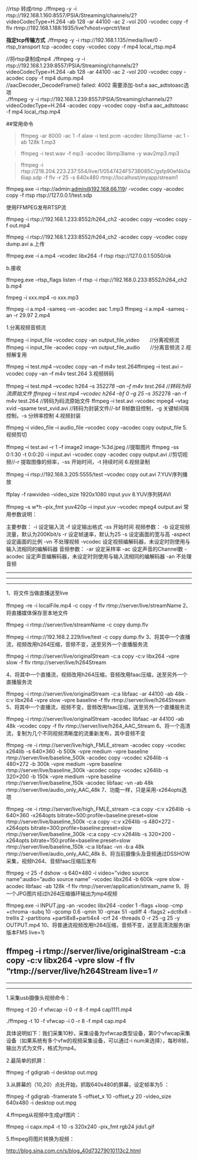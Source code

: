 
//rtsp 转成rtmp
./ffmpeg -y -i rtsp://192.168.1.160:8557/PSIA/Streaming/channels/2?videoCodecType=H.264 -ab 128 -ar 44100 -ac 2 -vol 200 -vcodec copy -f flv rtmp://192.168.1.188:1935/live?vhost=vprctrl/test    

**指定tcp传输方式**
./ffmpeg -y -i rtsp://192.168.1.135/media/live/0  -rtsp_transport tcp   -acodec copy -vcodec copy  -f mp4 local_rtsp.mp4   

//将rtsp录制成mp4
./ffmpeg -y -i rtsp://192.168.1.239:8557/PSIA/Streaming/channels/2?videoCodecType=H.264 -ab 128 -ar 44100 -ac 2 -vol 200 -vcodec copy -acodec copy -f mp4 dump.mp4   
//aacDecoder_DecodeFrame() failed: 4002 需要添加-bsf:a aac_adtstoasc选项  
./ffmpeg -y -i  rtsp://192.168.1.239:8557/PSIA/Streaming/channels/2?videoCodecType=H.264 -acodec copy -vcodec copy -bsf:a aac_adtstoasc -f mp4  local_rtsp.mp4    


##常用命令
>ffmpeg -ar 8000 -ac 1 -f alaw -i test.pcm  -acodec libmp3lame -ac 1 -ab 128k 1.mp3

>ffmpeg -i test.wav -f mp3 -acodec libmp3lame -y wav2mp3.mp3

>ffmpeg -i rtsp://218.204.223.237:554/live/1/0547424F573B085C/gsfp90ef4k0a6iap.sdp -f flv -r 25 -s 640x480 rtmp://localhost/myapp/stream1

ffmpeg.exe -i rtsp://admin:admin@192.168.66.119/ -vcodec copy -acodec copy -f rtsp rtsp://127.0.0.1/test.sdp

使用FFMPEG发布RTSP流

ffmpeg -i rtsp://192.168.1.233:8552/h264_ch2 -acodec copy –vcodec copy -f out.mp4

ffmpeg -i rtsp://192.168.1.233:8552/h264_ch2  -acodec copy -vcodec copy  dump.avi
a.上传

ffmpeg.exe -i a.mp4 -vcodec libx264 -f rtsp rtsp://127.0.0.1:5050/ok

b.接收

ffmpeg.exe -rtsp_flags listen -f rtsp -i rtsp://192.168.0.233:8552/h264_ch2 b.mp4


fmpeg -i xxx.mp4 -o xxx.mp3

ffmpeg -i a.mp4 -sameq -vn -acodec aac 1.mp3
ffmpeg -i a.mp4 -sameq -an -r 29.97 2.mp4


1.分离视频音频流

ffmpeg -i input_file -vcodec copy -an output_file_video　　//分离视频流
ffmpeg -i input_file -acodec copy -vn output_file_audio　　//分离音频流
2.视频解复用

ffmpeg –i test.mp4 –vcodec copy –an –f m4v test.264ffmpeg –i test.avi –vcodec copy –an –f m4v test.264
3.视频转码

ffmpeg –i test.mp4 –vcodec h264 –s 352*278 –an –f m4v test.264              //转码为码流原始文件
ffmpeg –i test.mp4 –vcodec h264 –bf 0 –g 25 –s 352*278 –an –f m4v test.264  //转码为码流原始文件
ffmpeg –i test.avi -vcodec mpeg4 –vtag xvid –qsame test_xvid.avi            //转码为封装文件//-bf B帧数目控制，-g 关键帧间隔控制，-s 分辨率控制
4.视频封装

ffmpeg –i video_file –i audio_file –vcodec copy –acodec copy output_file
5.视频剪切

ffmpeg –i test.avi –r 1 –f image2 image-%3d.jpeg        //提取图片
ffmpeg -ss 0:1:30 -t 0:0:20 -i input.avi -vcodec copy -acodec copy output.avi    //剪切视频//-r 提取图像的频率，-ss 开始时间，-t 持续时间
6.视频录制

ffmpeg –i rtsp://192.168.3.205:5555/test –vcodec copy out.avi
7.YUV序列播放

ffplay -f rawvideo -video_size 1920x1080 input.yuv
8.YUV序列转AVI

ffmpeg –s w*h –pix_fmt yuv420p –i input.yuv –vcodec mpeg4 output.avi
常用参数说明：

主要参数： -i 设定输入流 -f 设定输出格式 -ss 开始时间 视频参数： -b 设定视频流量，默认为200Kbit/s -r 设定帧速率，默认为25 -s 设定画面的宽与高 -aspect 设定画面的比例 -vn 不处理视频 -vcodec 设定视频编解码器，未设定时则使用与输入流相同的编解码器 音频参数： -ar 设定采样率 -ac 设定声音的Channel数 -acodec 设定声音编解码器，未设定时则使用与输入流相同的编解码器 -an 不处理音频

------------------------------------------------------------------------

----------------------------------------------------------------------------------------------------------

------------------------------------------------------------------------

1、将文件当做直播送至live

ffmpeg -re -i localFile.mp4 -c copy -f flv rtmp://server/live/streamName
2、将直播媒体保存至本地文件

 

ffmpeg -i rtmp://server/live/streamName -c copy dump.flv

ffmpeg -i rtmp://192.168.2.229/live/test -c copy dump.flv
3、将其中一个直播流，视频改用h264压缩，音频不变，送至另外一个直播服务流

 

ffmpeg -i rtmp://server/live/originalStream -c:a copy -c:v libx264 -vpre slow -f flv rtmp://server/live/h264Stream
 

4、将其中一个直播流，视频改用h264压缩，音频改用faac压缩，送至另外一个直播服务流

ffmpeg -i rtmp://server/live/originalStream -c:a libfaac -ar 44100 -ab 48k -c:v libx264 -vpre slow -vpre baseline -f flv rtmp://server/live/h264Stream
5、将其中一个直播流，视频不变，音频改用faac压缩，送至另外一个直播服务流

ffmpeg -i rtmp://server/live/originalStream -acodec libfaac -ar 44100 -ab 48k -vcodec copy -f flv rtmp://server/live/h264_AAC_Stream
6、将一个高清流，复制为几个不同视频清晰度的流重新发布，其中音频不变

ffmpeg -re -i rtmp://server/live/high_FMLE_stream -acodec copy -vcodec x264lib -s 640×360 -b 500k -vpre medium -vpre baseline rtmp://server/live/baseline_500k -acodec copy -vcodec x264lib -s 480×272 -b 300k -vpre medium -vpre baseline rtmp://server/live/baseline_300k -acodec copy -vcodec x264lib -s 320×200 -b 150k -vpre medium -vpre baseline rtmp://server/live/baseline_150k -acodec libfaac -vn -ab 48k rtmp://server/live/audio_only_AAC_48k
7、功能一样，只是采用-x264opts选项

ffmpeg -re -i rtmp://server/live/high_FMLE_stream -c:a copy -c:v x264lib -s 640×360 -x264opts bitrate=500:profile=baseline:preset=slow rtmp://server/live/baseline_500k -c:a copy -c:v x264lib -s 480×272 -x264opts bitrate=300:profile=baseline:preset=slow rtmp://server/live/baseline_300k -c:a copy -c:v x264lib -s 320×200 -x264opts bitrate=150:profile=baseline:preset=slow rtmp://server/live/baseline_150k -c:a libfaac -vn -b:a 48k rtmp://server/live/audio_only_AAC_48k
8、将当前摄像头及音频通过DSSHOW采集，视频h264、音频faac压缩后发布

ffmpeg -r 25 -f dshow -s 640×480 -i video=”video source name”:audio=”audio source name” -vcodec libx264 -b 600k -vpre slow -acodec libfaac -ab 128k -f flv rtmp://server/application/stream_name
9、将一个JPG图片经过h264压缩循环输出为mp4视频

ffmpeg.exe -i INPUT.jpg -an -vcodec libx264 -coder 1 -flags +loop -cmp +chroma -subq 10 -qcomp 0.6 -qmin 10 -qmax 51 -qdiff 4 -flags2 +dct8x8 -trellis 2 -partitions +parti8x8+parti4x4 -crf 24 -threads 0 -r 25 -g 25 -y OUTPUT.mp4
10、将普通流视频改用h264压缩，音频不变，送至高清流服务(新版本FMS live=1)

ffmpeg -i rtmp://server/live/originalStream -c:a copy -c:v libx264 -vpre slow -f flv “rtmp://server/live/h264Stream live=1〃
------------------------------------------------------------------------

----------------------------------------------------------------------------------------------------------

------------------------------------------------------------------------

 

1.采集usb摄像头视频命令：

ffmpeg -t 20 -f vfwcap -i 0 -r 8 -f mp4 cap1111.mp4

 

./ffmpeg -t 10 -f vfwcap -i 0 -r 8 -f mp4 cap.mp4

具体说明如下：我们采集10秒，采集设备为vfwcap类型设备，第0个vfwcap采集设备（如果系统有多个vfw的视频采集设备，可以通过-i num来选择），每秒8帧，输出方式为文件，格式为mp4。

 

2.最简单的抓屏：

ffmpeg -f gdigrab -i desktop out.mpg 

 

3.从屏幕的（10,20）点处开始，抓取640x480的屏幕，设定帧率为5 ：

ffmpeg -f gdigrab -framerate 5 -offset_x 10 -offset_y 20 -video_size 640x480 -i desktop out.mpg 

 

4.ffmpeg从视频中生成gif图片：

ffmpeg -i capx.mp4 -t 10 -s 320x240 -pix_fmt rgb24 jidu1.gif

 

5.ffmpeg将图片转换为视频：

http://blog.sina.com.cn/s/blog_40d73279010113c2.html
